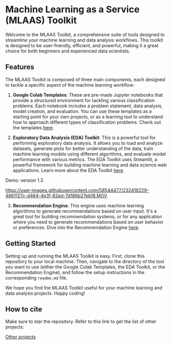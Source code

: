 # Machine Learning as a Service (MLAAS) Toolkit

Welcome to the MLAAS Toolkit, a comprehensive suite of tools designed to streamline your machine learning and data analysis workflows. This toolkit is designed to be user-friendly, efficient, and powerful, making it a great choice for both beginners and experienced data scientists. 

## Features

The MLAAS Toolkit is composed of three main components, each designed to tackle a specific aspect of the machine learning workflow:

1. **Google Colab Templates**: These are pre-made Jupyter notebooks that provide a structured environment for tackling various classification problems. Each notebook includes a problem statement, data analysis, model creation, and evaluation. You can use these templates as a starting point for your own projects, or as a learning tool to understand how to approach different types of classification problems. Check out the templates [here](Colab/readme.md).

2. **Exploratory Data Analysis (EDA) Toolkit**: This is a powerful tool for performing exploratory data analysis. It allows you to load and analyze datasets, generate plots for better understanding of the data, train machine learning models using different algorithms, and evaluate model performance with various metrics. The EDA Toolkit uses Streamlit, a powerful framework for building machine learning and data science web applications. Learn more about the EDA Toolkit [here](EDA/readme.md).

Demo: version 1.3

https://user-images.githubusercontent.com/58544477/232416229-4861127c-d464-4e3f-82ed-7d186b27eb18.MOV

3. **Recommendation Engine**: This engine uses machine learning algorithms to generate recommendations based on user input. It's a great tool for building recommendation systems, or for any application where you need to generate recommendations based on user behavior or preferences. Dive into the Recommendation Engine [here](recommendation/readme.md).



## Getting Started

Setting up and running the MLAAS Toolkit is easy. First, clone this repository to your local machine. Then, navigate to the directory of the tool you want to use (either the Google Colab Templates, the EDA Toolkit, or the Recommendation Engine), and follow the setup instructions in the corresponding `readme.md` file.

We hope you find the MLAAS Toolkit useful for your machine learning and data analysis projects. Happy coding!


## How to cite
Make sure to star the repository. Refer to this link to get the list of other projects:

[Other projects](https://upaspro.com/category/academic/project/)




